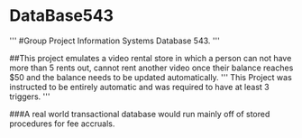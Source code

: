 DataBase543
===========
'''
#Group Project Information Systems Database 543.
'''

##This project emulates a video rental store in which a person can not have more than 5 rents out, cannot rent another video once their balance reaches $50 and the balance needs to be updated automatically.
'''
This Project was instructed to be entirely automatic and was required to have at least 3 triggers. 
'''

###A real world transactional database would run mainly off of stored procedures for fee accruals.
